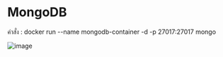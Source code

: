 # MongoDB


คำสั่ง :  docker run --name mongodb-container -d -p 27017:27017 mongo


![image](https://github.com/user-attachments/assets/37f1fde8-d8b3-4167-8890-f29018fb0703)
